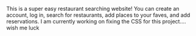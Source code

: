 This is a super easy restaurant searching website! You can create an account, log in, search for restaurants, add places to your faves, and add reservations. 
I am currently working on fixing the CSS for this  project.... wish me luck
